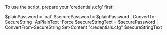 To use the script, prepare your 'credentials.cfg' first:

$plainPassword = 'pat'
$securePassword = $plainPassword | ConvertTo-SecureString -AsPlainText -Force
$secureStringText = $securePassword | ConvertFrom-SecureString
Set-Content "credentials.cfg" $secureStringText